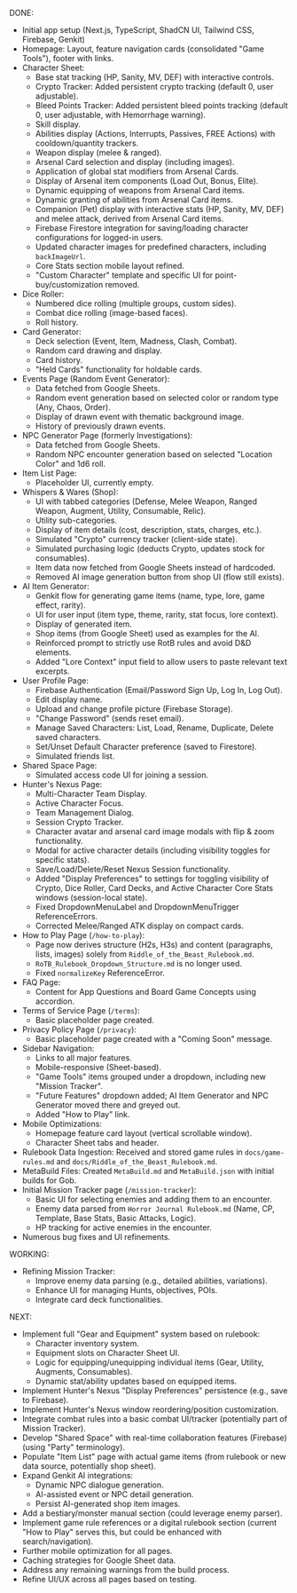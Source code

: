 
DONE:
- Initial app setup (Next.js, TypeScript, ShadCN UI, Tailwind CSS, Firebase, Genkit)
- Homepage: Layout, feature navigation cards (consolidated "Game Tools"), footer with links.
- Character Sheet:
    - Base stat tracking (HP, Sanity, MV, DEF) with interactive controls.
    - Crypto Tracker: Added persistent crypto tracking (default 0, user adjustable).
    - Bleed Points Tracker: Added persistent bleed points tracking (default 0, user adjustable, with Hemorrhage warning).
    - Skill display.
    - Abilities display (Actions, Interrupts, Passives, FREE Actions) with cooldown/quantity trackers.
    - Weapon display (melee & ranged).
    - Arsenal Card selection and display (including images).
    - Application of global stat modifiers from Arsenal Cards.
    - Display of Arsenal item components (Load Out, Bonus, Elite).
    - Dynamic equipping of weapons from Arsenal Card items.
    - Dynamic granting of abilities from Arsenal Card items.
    - Companion (Pet) display with interactive stats (HP, Sanity, MV, DEF) and melee attack, derived from Arsenal Card items.
    - Firebase Firestore integration for saving/loading character configurations for logged-in users.
    - Updated character images for predefined characters, including `backImageUrl`.
    - Core Stats section mobile layout refined.
    - "Custom Character" template and specific UI for point-buy/customization removed.
- Dice Roller:
    - Numbered dice rolling (multiple groups, custom sides).
    - Combat dice rolling (image-based faces).
    - Roll history.
- Card Generator:
    - Deck selection (Event, Item, Madness, Clash, Combat).
    - Random card drawing and display.
    - Card history.
    - "Held Cards" functionality for holdable cards.
- Events Page (Random Event Generator):
    - Data fetched from Google Sheets.
    - Random event generation based on selected color or random type (Any, Chaos, Order).
    - Display of drawn event with thematic background image.
    - History of previously drawn events.
- NPC Generator Page (formerly Investigations):
    - Data fetched from Google Sheets.
    - Random NPC encounter generation based on selected "Location Color" and 1d6 roll.
- Item List Page:
    - Placeholder UI, currently empty.
- Whispers & Wares (Shop):
    - UI with tabbed categories (Defense, Melee Weapon, Ranged Weapon, Augment, Utility, Consumable, Relic).
    - Utility sub-categories.
    - Display of item details (cost, description, stats, charges, etc.).
    - Simulated "Crypto" currency tracker (client-side state).
    - Simulated purchasing logic (deducts Crypto, updates stock for consumables).
    - Item data now fetched from Google Sheets instead of hardcoded.
    - Removed AI image generation button from shop UI (flow still exists).
- AI Item Generator:
    - Genkit flow for generating game items (name, type, lore, game effect, rarity).
    - UI for user input (item type, theme, rarity, stat focus, lore context).
    - Display of generated item.
    - Shop items (from Google Sheet) used as examples for the AI.
    - Reinforced prompt to strictly use RotB rules and avoid D&D elements.
    - Added "Lore Context" input field to allow users to paste relevant text excerpts.
- User Profile Page:
    - Firebase Authentication (Email/Password Sign Up, Log In, Log Out).
    - Edit display name.
    - Upload and change profile picture (Firebase Storage).
    - "Change Password" (sends reset email).
    - Manage Saved Characters: List, Load, Rename, Duplicate, Delete saved characters.
    - Set/Unset Default Character preference (saved to Firestore).
    - Simulated friends list.
- Shared Space Page:
    - Simulated access code UI for joining a session.
- Hunter's Nexus Page:
    - Multi-Character Team Display.
    - Active Character Focus.
    - Team Management Dialog.
    - Session Crypto Tracker.
    - Character avatar and arsenal card image modals with flip & zoom functionality.
    - Modal for active character details (including visibility toggles for specific stats).
    - Save/Load/Delete/Reset Nexus Session functionality.
    - Added "Display Preferences" to settings for toggling visibility of Crypto, Dice Roller, Card Decks, and Active Character Core Stats windows (session-local state).
    - Fixed DropdownMenuLabel and DropdownMenuTrigger ReferenceErrors.
    - Corrected Melee/Ranged ATK display on compact cards.
- How to Play Page (`/how-to-play`):
    - Page now derives structure (H2s, H3s) and content (paragraphs, lists, images) solely from `Riddle_of_the_Beast_Rulebook.md`.
    - `RoTB_Rulebook_Dropdown_Structure.md` is no longer used.
    - Fixed `normalizeKey` ReferenceError.
- FAQ Page:
    - Content for App Questions and Board Game Concepts using accordion.
- Terms of Service Page (`/terms`):
    - Basic placeholder page created.
- Privacy Policy Page (`/privacy`):
    - Basic placeholder page created with a "Coming Soon" message.
- Sidebar Navigation:
    - Links to all major features.
    - Mobile-responsive (Sheet-based).
    - "Game Tools" items grouped under a dropdown, including new "Mission Tracker".
    - "Future Features" dropdown added; AI Item Generator and NPC Generator moved there and greyed out.
    - Added "How to Play" link.
- Mobile Optimizations:
    - Homepage feature card layout (vertical scrollable window).
    - Character Sheet tabs and header.
- Rulebook Data Ingestion: Received and stored game rules in `docs/game-rules.md` and `docs/Riddle_of_the_Beast_Rulebook.md`.
- MetaBuild Files: Created `MetaBuild.md` and `MetaBuild.json` with initial builds for Gob.
- Initial Mission Tracker page (`/mission-tracker`):
    - Basic UI for selecting enemies and adding them to an encounter.
    - Enemy data parsed from `Horror Journal Rulebook.md` (Name, CP, Template, Base Stats, Basic Attacks, Logic).
    - HP tracking for active enemies in the encounter.
- Numerous bug fixes and UI refinements.

WORKING:
- Refining Mission Tracker:
    - Improve enemy data parsing (e.g., detailed abilities, variations).
    - Enhance UI for managing Hunts, objectives, POIs.
    - Integrate card deck functionalities.

NEXT:
- Implement full "Gear and Equipment" system based on rulebook:
    - Character inventory system.
    - Equipment slots on Character Sheet UI.
    - Logic for equipping/unequipping individual items (Gear, Utility, Augments, Consumables).
    - Dynamic stat/ability updates based on equipped items.
- Implement Hunter's Nexus "Display Preferences" persistence (e.g., save to Firebase).
- Implement Hunter's Nexus window reordering/position customization.
- Integrate combat rules into a basic combat UI/tracker (potentially part of Mission Tracker).
- Develop "Shared Space" with real-time collaboration features (Firebase) (using "Party" terminology).
- Populate "Item List" page with actual game items (from rulebook or new data source, potentially shop sheet).
- Expand Genkit AI integrations:
    - Dynamic NPC dialogue generation.
    - AI-assisted event or NPC detail generation.
    - Persist AI-generated shop item images.
- Add a bestiary/monster manual section (could leverage enemy parser).
- Implement game rule references or a digital rulebook section (current "How to Play" serves this, but could be enhanced with search/navigation).
- Further mobile optimization for all pages.
- Caching strategies for Google Sheet data.
- Address any remaining warnings from the build process.
- Refine UI/UX across all pages based on testing.
      

    




